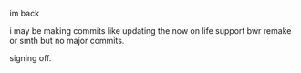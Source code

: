 im back

i may be making commits like updating the now on life support bwr remake or smth but no major commits.

signing off.




